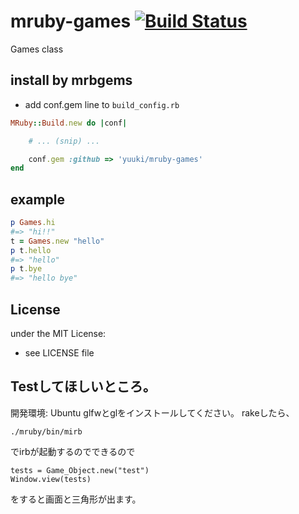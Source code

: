 # mruby-games   [![Build Status](https://travis-ci.org/yuuki/mruby-games.svg?branch=master)](https://travis-ci.org/yuuki/mruby-games)
Games class
## install by mrbgems
- add conf.gem line to `build_config.rb`

```ruby
MRuby::Build.new do |conf|

    # ... (snip) ...

    conf.gem :github => 'yuuki/mruby-games'
end
```
## example
```ruby
p Games.hi
#=> "hi!!"
t = Games.new "hello"
p t.hello
#=> "hello"
p t.bye
#=> "hello bye"
```

## License
under the MIT License:
- see LICENSE file


## Testしてほしいところ。

開発環境: Ubuntu
glfwとglをインストールしてください。
rakeしたら、
```
./mruby/bin/mirb
```
でirbが起動するのでできるので
```
tests = Game_Object.new("test")
Window.view(tests)
```

をすると画面と三角形が出ます。
